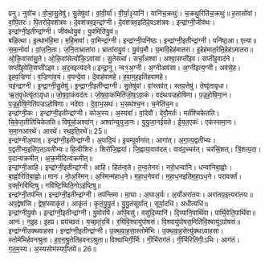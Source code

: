 

  
प्रनु। नुवो॑च। वो॒चा॒सु॒तेषु॑। सु॒तेषु॑वां। वां॒वी॒र्या॑। वी॒र्या॒३॒॑यानि॑। यानि॑च॒क्रथुः॑। च॒क्रथु॒रिति॑च॒क्रथुः॑॥ ह॒तासो॑वां। वां॒पि॒तरः॑। पि॒तरो॑दे॒वश॑त्रवः। दे॒वश॑त्रव॒इन्द्रा॑ग्नी। दे॒वश॑त्रव॒इति॑दे॒वऽश॑त्रवः। इन्द्रा॑ग्नी॒जीव॑थः। इन्द्रा॑ग्नी॒इतीन्द्रा॑ग्नी। जीव॑थोयु॒वं। यु॒वमिति॑यु॒वं॥  
बळि॒त्था। इ॒त्थाम॑हि॒मा। म॒हि॒मावां॑। वा॒मिन्द्रा॑ग्नी। इन्द्रा॑ग्नी॒पनि॑ष्ठः। इन्द्रा॑ग्नी॒इतीन्द्रा॑ग्नी। पनि॑ष्ठ॒आ। एत्या॥ स॒मा॒नोवां॑। वां॒ज॒नि॒ता। ज॒नि॒ताभ्राता॑रा। भ्राता॑रायु॒वं। यु॒वंय॒मौ। य॒मावि॒हेह॑मातरा। इ॒हेह॑मात॒रेति॒हेह॑ऽमातरा॥  
ओ॒कि॒वांसा॑सु॒ते। ओ॒कि॒वांसेत्यो॑कि॒ऽवांसा॑। सु॒तेसचा॑। सचाँ॒अश्वा॑। अश्वा॒सप्ती॑इव। सप्ती॑इ॒वाद॑ने। सप्ती॑इ॒वेति॒सप्ती॑ऽइव। अ॒द॒नइत्य॑दने॥ इन्द्रा॒नु। न्व१॒॑अ॒ग्नी। अ॒ग्नीअव॑सा। अ॒ग्नीइत्य॒ग्नी। अव॑से॒ह। इ॒हव॒ज्रिणा॑। व॒ज्रिणा॑व॒यं। व॒यन्दे॒वा। दे॒वाह॑वामहे। ह॒वा॒म॒ह॒इति॑हवामहे।  
यइ॑न्द्राग्नी। इ॒न्द्रा॒ग्नी॒सु॒तेषु॑। इ॒न्द्रा॒ग्नी॒इती॑न्द्राग्नी। सु॒तेषु॑वां। वां॒स्तव॑त्। स्तव॒त्तेषु॑। तेष्वृ॑तावृधा। ऋ॒त॒वृ॒धेत्यृ॑तऽवृधा॥ जो॒ष॒वा॒कंवद॑तः। जो॒ष॒वा॒कमिति॑जो॒ष॒ऽवा॒कं। वद॑थःपज्रहोषिणा। प॒ज्र॒हो॒षि॒णा॒न। प॒ज्र॒हो॒षि॒णॆति॑पज्रऽहोषिणा। नदे॑वाः। दे॒वा॒भ॒सथः॑। भ॒सथ॑श्च॒न। च॒नेति॑च॒न॥  
इन्द्रा॑ग्नी॒कः। इन्द्रा॑ग्नी॒इतीन्द्रा॑ग्नी। कोअ॒स्य। अ॒स्यवां॑। वां॒देवौ॑। देवौ॒मर्तः॑। मर्त॑श्चिकेतति। चि॒के॒त॒तीति॑चिकेतति॥ विषू॑चो॒अश्वा॑न्। अश्वा॑न्युयुजा॒नः। यु॒यु॒जा॒नई॑यते। ई॒य॒त॒एकः॑। एक॑स्समा॒नः। स॒मा॒नआरथे॑। आरथे॑। रथ॒इति॒रथे॑॥ 25॥  
इन्द्रा॑ग्नीअ॒पात्। इन्द्रा॑ग्नी॒इतीन्द्रा॑ग्नी। अ॒पादि॒यं। इ॒यम्पूर्वागा॑त्। आगा॑त्। अ॒गा॒त्प॒द्वती॑भ्यः। प॒द्वती॑भ्य॒इति॑प॒त्ऽवती॑भ्यः॥ हि॒त्वीशिरः॑। शिरो॑जि॒ह्वया॑। जि॒ह्वाया॒वाव॑दत्। वाव॑द॒च्चर॑त्। चर॑त्त्रिं॒शत्। त्रिं॒शत्प॒दा। प॒दान्य॑क्रमीत्। अ॒क्र॒मीदित्य॑क्रमीत्॥  
इन्द्रा॑ग्नी॒आहि। इन्द्रा॑ग्नी॒इतीन्द्रा॑ग्नी। आहि। हित॑न्व॒ते। त॒न्व॒तेनरः॑। नरो॒धन्वा॑नि। धन्वा॑निबा॒ह्वोः। बा॒ह्वोरिति॑बा॒ह्वोः॥ मानः॑। नो॒अ॒स्मिन्। अ॒स्मिन्म॑हाध॒ने। म॒हा॒ध॒नेपरा॑। म॒हा॒ध॒नइति॑म॒हा॒ऽध॒ने। परा॑वर्क्तं। व॒र्क्तं॒गवि॑ष्टिषु। गवि॑ष्टि॒ष्विति॒गोऽइ॑ष्टिषु॥  
इन्द्रा॑ग्नी॒तप॑न्ति। इन्द्रा॑ग्नी॒इतीन्द्रा॑ग्नी। तप॑न्तिमा। मा॒घाः। अ॒घाअ॒र्यः। अ॒र्योअरा॑तयः। अरा॑तय॒इत्यरा॑तयः॥ अप॒द्वेषां॑सि। द्वेषां॒स्याकृ॑तं। आकृ॑तं। कृ॒तं॒यु॒यु॒तं। यु॒यु॒तंसूर्या॑त्। सूर्या॒दधि॑। अधीत्यधि॑॥  
इन्द्रा॑ग्नीयु॒वोः। इन्द्रा॑ग्नी॒इतीन्द्रा॑ग्नी। यु॒वोरपि॑। अपि॒वसु॑। वसु॑दि॒व्यानि॑। दि॒व्यानि॒पार्थि॑वा। पार्थि॒वेति॒पार्थि॑वा॥ आनः॑। न॒इ॒ह। इ॒हप्र। प्रय॑च्छतं। य॒च्छ॒तं॒र॒यिं। र॒यिंवि॒श्वायु॑पोषसं। वि॒श्वायु॑पोषस॒मिति॑वि॒श्वायु॑ऽपोषसं॥  
इन्द्रा॑ग्नीउक्थवाहसा। इन्द्रा॑ग्नी॒इतीन्द्रा॑ग्नी। उ॒क्थ॒वा॒ह॒सा॒स्तोमे॑भिः। उ॒क्थ॒वा॒ह॒सेत्यु॑क्थऽवाहसा। स्तोमे॑भिर्हवनश्रुता। ह॒व॒न॒श्रु॒तेति॑हवनऽश्रुता॥ विश्वा॑भिर्गी॒र्भिः। गी॒र्भिराग॑तं। गी॒र्भिरिति॑गीः॒ऽभिः। आग॑तं। ग॒त॒म॒स्य। अ॒स्यसोम॑स्यपी॒तये॑॥ 26॥  
